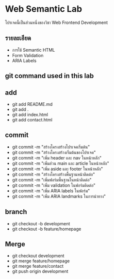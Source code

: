# Web Semantic Lab
โปรเจคนี้เป็นส่วนหนึ่งของวิชา Web Frontend Development

## รายละเอียด
- การใช้ Semantic HTML
- Form Validation
- ARIA Labels

## git command used in this lab

## add
- git add README.md
- git add .
- git add index.html
- git add contact.html

## commit
- git commit -m "สร้างโครงสร้างโปรเจคเริ่มต้น"
- git commit -m "สร้างโครงสร้างเริ่มต้นของโปรเจค"
- git commit -m "เพิ่ม header และ nav ในหน้าหลัก"
- git commit -m "เพิ่มส่วน main และ article ในหน้าหลัก"
- git commit -m "เพิ่ม aside และ footer ในหน้าหลัก"
- git commit -m "สร้างโครงสร้างพื้นฐานหน้าติดต่อ"
- git commit -m "เพิ่มฟอร์มพื้นฐานในหน้าติดต่อ"
- git commit -m "เพิ่ม validation ในฟอร์มติดต่อ"
- git commit -m "เพิ่ม ARIA labels ในฟอร์ม"
- git commit -m "เพิ่ม ARIA landmarks ในการนําทาง"

## branch
- git checkout -b development
- git checkout -b feature/homepage

## Merge
- git checkout development
- git merge feature/homepage
- git merge feature/contact
- git push origin development